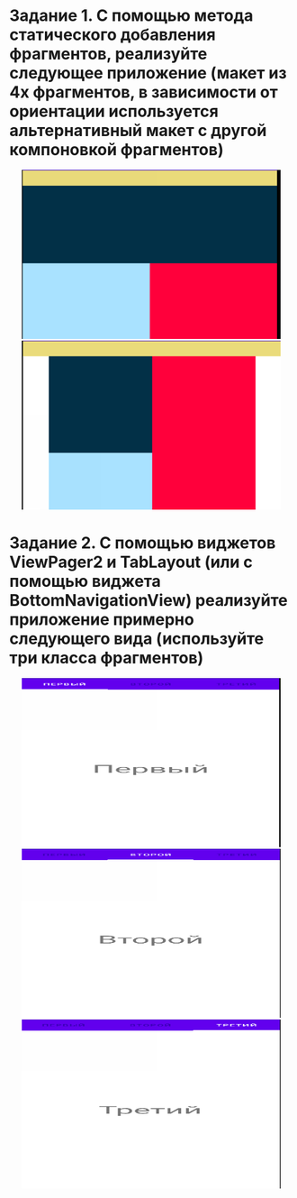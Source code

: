 # Задание 1. С помощью метода статического добавления фрагментов, реализуйте следующее приложение (макет из 4х фрагментов, в зависимости от ориентации используется альтернативный макет с другой компоновкой фрагментов)
<p align="center">
  <img width="460" height="300" src="https://github.com/VladislavKulik/android/blob/main/lab5/img/Screenshot_9.png">
  <img width="460" height="300" src="https://github.com/VladislavKulik/android/blob/main/lab5/img/Screenshot_10.png">
</p>

# Задание 2. С помощью виджетов ViewPager2 и TabLayout (или с помощью виджета BottomNavigationView) реализуйте приложение примерно следующего вида (используйте три класса фрагментов)
<p align="center">
  <img width="460" height="300" src="https://github.com/VladislavKulik/android/blob/main/lab5/img/Screenshot_11.png">
  <img width="460" height="300" src="https://github.com/VladislavKulik/android/blob/main/lab5/img/Screenshot_12.png">
  <img width="460" height="300" src="https://github.com/VladislavKulik/android/blob/main/lab5/img/Screenshot_14.png">
 
</p>
